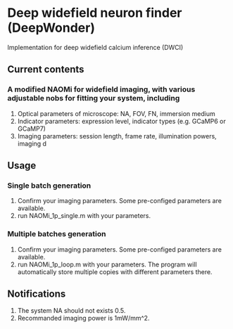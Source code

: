 # Deep widefield neuron finder (DeepWonder)

Implementation for deep widefield calcium inference (DWCI)

## Current contents
### A modified NAOMi for widefield imaging, with various adjustable nobs for fitting your system, including
1. Optical parameters of microscope: NA, FOV, FN, immersion medium
2. Indicator parameters: expression level, indicator types (e.g. GCaMP6 or GCaMP7)
3. Imaging parameters: session length, frame rate, illumination powers, imaging d


## Usage
### Single batch generation
  1. Confirm your imaging parameters. Some pre-configed parameters are available. 
  2. run NAOMi_1p_single.m with your parameters.

### Multiple batches generation
  1. Confirm your imaging parameters. Some pre-configed parameters are available. 
  2. run NAOMi_1p_loop.m with your parameters. The program will automatically store multiple copies with different parameters there.


## Notifications
  1. The system NA should not exists 0.5.
  2. Recommanded imaging power is 1mW/mm^2. 
